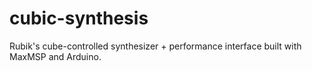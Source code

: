 # cubic-synthesis
Rubik's cube-controlled synthesizer + performance interface built with MaxMSP and Arduino. 

